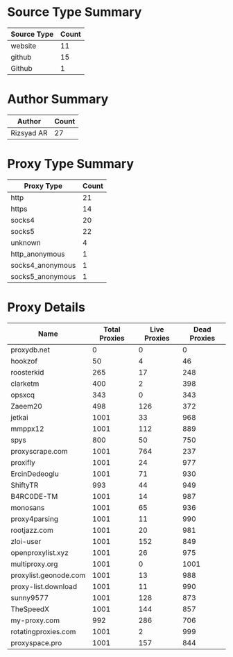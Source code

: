 # Source Type Summary

| Source Type | Count |
|-------------|-------|
| website | 11 |
| github | 15 |
| Github | 1 |


# Author Summary

| Author | Count |
|--------|-------|
| Rizsyad AR | 27 |


# Proxy Type Summary

| Proxy Type | Count |
|------------|-------|
| http | 21 |
| https | 14 |
| socks4 | 20 |
| socks5 | 22 |
| unknown | 4 |
| http_anonymous | 1 |
| socks4_anonymous | 1 |
| socks5_anonymous | 1 |


# Proxy Details

| Name | Total Proxies | Live Proxies | Dead Proxies |
|------|---------------|--------------|---------------|
| proxydb.net | 0 | 0 | 0 |
| hookzof | 50 | 4 | 46 |
| roosterkid | 265 | 17 | 248 |
| clarketm | 400 | 2 | 398 |
| opsxcq | 343 | 0 | 343 |
| Zaeem20 | 498 | 126 | 372 |
| jetkai | 1001 | 33 | 968 |
| mmppx12 | 1001 | 112 | 889 |
| spys | 800 | 50 | 750 |
| proxyscrape.com | 1001 | 764 | 237 |
| proxifly | 1001 | 24 | 977 |
| ErcinDedeoglu | 1001 | 71 | 930 |
| ShiftyTR | 993 | 44 | 949 |
| B4RC0DE-TM | 1001 | 14 | 987 |
| monosans | 1001 | 65 | 936 |
| proxy4parsing | 1001 | 11 | 990 |
| rootjazz.com | 1001 | 20 | 981 |
| zloi-user | 1001 | 152 | 849 |
| openproxylist.xyz | 1001 | 26 | 975 |
| multiproxy.org | 1001 | 0 | 1001 |
| proxylist.geonode.com | 1001 | 13 | 988 |
| proxy-list.download | 1001 | 11 | 990 |
| sunny9577 | 1001 | 128 | 873 |
| TheSpeedX | 1001 | 144 | 857 |
| my-proxy.com | 992 | 286 | 706 |
| rotatingproxies.com | 1001 | 2 | 999 |
| proxyspace.pro | 1001 | 157 | 844 |
